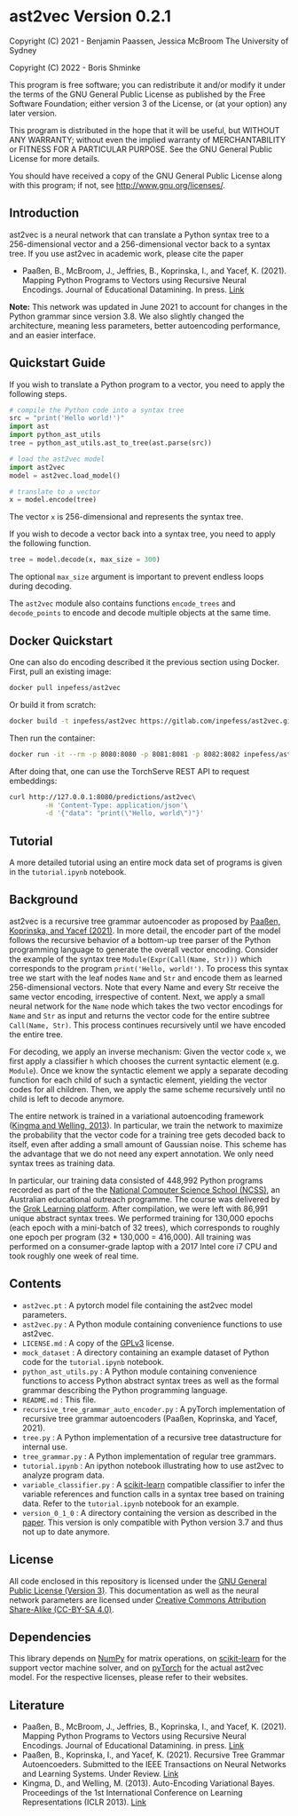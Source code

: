 # ast2vec Version 0.2.1

Copyright (C) 2021 - Benjamin Paassen, Jessica McBroom
The University of Sydney

Copyright (C) 2022 - Boris Shminke

This program is free software; you can redistribute it and/or modify
it under the terms of the GNU General Public License as published by
the Free Software Foundation; either version 3 of the License, or
(at your option) any later version.

This program is distributed in the hope that it will be useful,
but WITHOUT ANY WARRANTY; without even the implied warranty of
MERCHANTABILITY or FITNESS FOR A PARTICULAR PURPOSE.  See the
GNU General Public License for more details.

You should have received a copy of the GNU General Public License
along with this program; if not, see <http://www.gnu.org/licenses/>.

## Introduction

ast2vec is a neural network that can translate a Python syntax tree to a
256-dimensional vector and a 256-dimensional vector back to a syntax tree.
If you use ast2vec in academic work, please cite the paper

* Paaßen, B., McBroom, J., Jeffries, B., Koprinska, I., and Yacef, K. (2021).
  Mapping Python Programs to Vectors using Recursive Neural Encodings.
  Journal of Educational Datamining. In press. [Link][paper]

**Note:** This network was updated in June 2021 to account for changes
in the Python grammar since version 3.8. We also slightly changed the
architecture, meaning less parameters, better autoencoding performance,
and an easier interface.

## Quickstart Guide

If you wish to translate a Python program to a vector, you need to apply the
following steps.

```python
# compile the Python code into a syntax tree
src = "print('Hello world!')"
import ast
import python_ast_utils
tree = python_ast_utils.ast_to_tree(ast.parse(src))

# load the ast2vec model
import ast2vec
model = ast2vec.load_model()

# translate to a vector
x = model.encode(tree)
```

The vector `x` is 256-dimensional and represents the syntax tree.

If you wish to decode a vector back into a syntax tree, you need to apply
the following function.

```python
tree = model.decode(x, max_size = 300)
```

The optional `max_size` argument is important to prevent endless loops during
decoding.

The `ast2vec` module also contains functions `encode_trees` and `decode_points`
to encode and decode multiple objects at the same time.

## Docker Quickstart

One can also do encoding described it the previous section using Docker. First, pull an existing image:

```sh
docker pull inpefess/ast2vec
```

Or build it from scratch:

```sh
docker build -t inpefess/ast2vec https://gitlab.com/inpefess/ast2vec.git
```

Then run the container:

```sh
docker run -it --rm -p 8080:8080 -p 8081:8081 -p 8082:8082 inpefess/ast2vec
```

After doing that, one can use the TorchServe REST API to request embeddings:

```sh
curl http://127.0.0.1:8080/predictions/ast2vec\
         -H 'Content-Type: application/json'\
         -d '{"data": "print(\"Hello, world\")"}'
```

## Tutorial

A more detailed tutorial using an entire mock data set of programs is given in
the `tutorial.ipynb` notebook.

## Background

ast2vec is a recursive tree grammar autoencoder as proposed by [Paaßen, Koprinska, and Yacef (2021)][rtgae].
In more detail, the encoder part of the model
follows the recursive behavior of a bottom-up tree parser of the Python
programming language to generate the overall vector encoding. Consider the
example of the syntax tree `Module(Expr(Call(Name, Str)))` which corresponds
to the program `print('Hello, world!')`. To process this syntax tree we start
with the leaf nodes `Name` and `Str` and encode them as learned 256-dimensional
vectors. Note that every Name and every Str receive the same vector encoding,
irrespective of content. Next, we apply a small neural network for the `Name`
node which takes the two vector encodings for `Name` and `Str` as input and
returns the vector code for the entire subtree `Call(Name, Str)`. This process
continues recursively until we have encoded the entire tree.

For decoding, we apply an inverse mechanism: Given the vector code `x`, we
first apply a classifier `h` which chooses the current syntactic element
(e.g. `Module`). Once we know the syntactic element we apply a separate
decoding function for each child of such a syntactic element, yielding the
vector codes for all children. Then, we apply the same scheme recursively until
no child is left to decode anymore.

The entire network is trained in a variational autoencoding framework
([Kingma and Welling, 2013][Kin2013]). In particular, we train the network to
maximize the probability that the vector code for a training tree gets
decoded back to itself, even after adding a small amount of Gaussian noise.
This scheme has the advantage that we do not need any expert annotation. We
only need syntax trees as training data.

In particular, our training data consisted of 448,992 Python programs recorded
as part of the the [National Computer Science School (NCSS)][NCSS], an
Australian educational outreach programme. The course was delivered by the
[Grok Learning platform][grok]. After compilation, we were left with 86,991
unique abstract syntax trees. We performed training for 130,000 epochs (each
epoch with a mini-batch of 32 trees), which corresponds to roughly one epoch
per program (32 * 130,000 = 416,000).
All training was performed on a consumer-grade laptop with a 2017 Intel core
i7 CPU and took roughly one week of real time.

## Contents

* `ast2vec.pt` : A pytorch model file containing the ast2vec model parameters.
* `ast2vec.py` : A Python module containing convenience functions to use ast2vec.
* `LICENSE.md` : A copy of the [GPLv3][GPLv3] license.
* `mock_dataset` : A directory containing an example dataset of Python code for the `tutorial.ipynb` notebook.
* `python_ast_utils.py` : A Python module containing convenience functions to access Python abstract syntax trees as well as the formal grammar describing the Python programming language.
* `README.md` : This file.
* `recursive_tree_grammar_auto_encoder.py` : A pyTorch implementation of recursive tree grammar autoencoders (Paaßen, Koprinska, and Yacef, 2021).
* `tree.py` : A Python implementation of a recursive tree datastructure for internal use.
* `tree_grammar.py` : A Python implementation of regular tree grammars.
* `tutorial.ipynb` : An ipython notebook illustrating how to use ast2vec to analyze program data.
* `variable_classifier.py` : A [scikit-learn][sklearn] compatible classifier to infer the variable references and function calls in a syntax tree based on training data. Refer to the `tutorial.ipynb` notebook for an example.
* `version_0_1_0` : A directory containing the version as described in the [paper][paper]. This version is only compatible with Python version 3.7 and thus not up to date anymore.

## License

All code enclosed in this repository is licensed under the
[GNU General Public License (Version 3)][GPLv3]. This documentation as well as the
neural network parameters are licensed under [Creative Commons Attribution Share-Alike (CC-BY-SA 4.0)][CCBYSA].

## Dependencies

This library depends on [NumPy][np] for matrix operations, on
[scikit-learn][sklearn] for the support vector machine solver, and on
[pyTorch][torch] for the actual ast2vec model. For the respective licenses,
please refer to their websites.

## Literature

* Paaßen, B., McBroom, J., Jeffries, B., Koprinska, I., and Yacef, K. (2021). Mapping Python Programs to Vectors using Recursive Neural Encodings. Journal of Educational Datamining. in press. [Link][paper]
* Paaßen, B., Koprinska, I., and Yacef, K. (2021). Recursive Tree Grammar Autoencoeders. Submitted to the IEEE Transactions on Neural Networks and Learning Systems. Under Review. [Link][rtgae]
* Kingma, D., and Welling, M. (2013). Auto-Encoding Variational Bayes. Proceedings of the 1st International Conference on Learning Representations (ICLR 2013). [Link][Kin2013]

[NCSS]:https://ncss.edu.au "National Computer Science School (NCSS)"
[grok]:https://groklearning.com/challenge/ "Grok Learning platform"
[GPLv3]: https://www.gnu.org/licenses/gpl-3.0.en.html "The GNU General Public License Version 3"
[CCBYSA]:https://creativecommons.org/licenses/by-sa/4.0/ "Creative Commons Attribution 4.0 International (CC BY SA 4.0) License"
[np]: http://numpy.org/ "Numpy"
[sklearn]: https://scikit-learn.org/stable/ "Scikit-learn"
[torch]:https://pytorch.org/ "pyTorch"
[Kin2013]:https://arxiv.org/abs/1312.6114 "Kingma, D., and Welling, M. (2013). Auto-Encoding Variational Bayes. Proceedings of the 1st International Conference on Learning Representations (ICLR 2013)."
[rtgae]:https://arxiv.org/abs/2012.02097 "Paaßen, B., Koprinska, I., and Yacef, K. (2021). Recursive Tree Grammar Autoencoeders. Submitted to the IEEE Transactions on Neural Networks and Learning Systems. Under Review."
[paper]:https://educationaldatamining.org/EDM2021/virtual/static/pdf/EDM21_paper_J499.pdf "Paaßen, B., McBroom, J., Jeffries, B., Koprinska, I., and Yacef, K. (2021). Mapping Python Programs to Vectors using Recursive Neural Encodings. Journal of Educational Datamining. in press."
